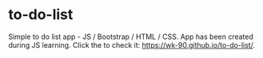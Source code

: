 # to-do-list
Simple to do list app - JS / Bootstrap / HTML / CSS.
App has been created during JS learning.
Click the to check it: https://wk-90.github.io/to-do-list/.
